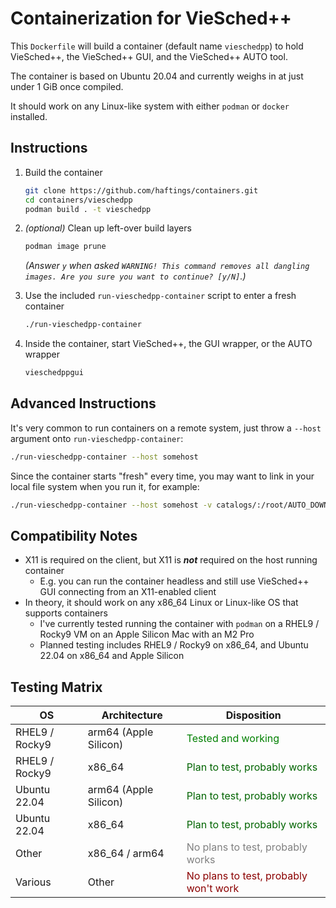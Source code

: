 # Containerization for VieSched++

This `Dockerfile` will build a container (default name `vieschedpp`) to hold VieSched++, the VieSched++ GUI, and the VieSched++ AUTO tool.

The container is based on Ubuntu 20.04 and currently weighs in at just under 1 GiB once compiled.

It should work on any Linux-like system with either `podman` or `docker` installed.

## Instructions

1. Build the container

   ```bash
   git clone https://github.com/haftings/containers.git
   cd containers/vieschedpp
   podman build . -t vieschedpp
   ```

2. *(optional)* Clean up left-over build layers

   ```bash
   podman image prune
   ```

   *(Answer `y` when asked `WARNING! This command removes all dangling images. Are you sure you want to continue? [y/N]`.)*

3. Use the included `run-vieschedpp-container` script to enter a fresh container

   ```bash
   ./run-vieschedpp-container
   ```

4. Inside the container, start VieSched++, the GUI wrapper, or the AUTO wrapper

   ```bash
   vieschedppgui
   ```
## Advanced Instructions

It's very common to run containers on a remote system, just throw a `--host` argument onto `run-vieschedpp-container`:

```bash
./run-vieschedpp-container --host somehost
```

Since the container starts "fresh" every time, you may want to link in your local file system when you run it, for example:

```bash
./run-vieschedpp-container --host somehost -v catalogs/:/root/AUTO_DOWNLOAD_CATALOGS/ -v master/:/root/AUTO_DOWNLOAD_MASTER/ -v out/:/out
```

## Compatibility Notes

- X11 is required on the client, but X11 is ***not*** required on the host running container
  - E.g. you can run the container headless and still use VieSched++ GUI connecting from an X11-enabled client
- In theory, it should work on any x86_64 Linux or Linux-like OS that supports containers
  - I've currently tested running the container with `podman` on a RHEL9 / Rocky9 VM on an Apple Silicon Mac with an M2 Pro
  - Planned testing includes RHEL9 / Rocky9 on x86_64, and Ubuntu 22.04 on x86_64 and Apple Silicon

## Testing Matrix

OS             | Architecture          | Disposition
---------------|-----------------------|--------------------------------------
RHEL9 / Rocky9 | arm64 (Apple Silicon) | <span style="color:green">Tested and working</span>
RHEL9 / Rocky9 | x86_64                | <span style="color:darkgreen">Plan to test, probably works</span>
Ubuntu 22.04   | arm64 (Apple Silicon) | <span style="color:darkgreen">Plan to test, probably works</span>
Ubuntu 22.04   | x86_64                | <span style="color:darkgreen">Plan to test, probably works</span>
Other          | x86_64 / arm64        | <span style="color:grey">No plans to test, probably works</span>
Various        | Other                 | <span style="color:darkred">No plans to test, probably won't work</span>
